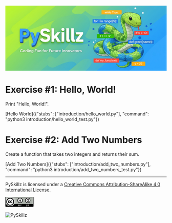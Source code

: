 ![PySkillz](../graphics/PySkillzBanner.png)

# Exercise #1: Hello, World!

Print "Hello, World!".

[Hello World]({"stubs": ["introduction/hello_world.py"], "command": "python3 introduction/hello_world_test.py"})


# Exercise #2: Add Two Numbers

Create a function that takes two integers and returns their sum.

[Add Two Numbers]({"stubs": ["introduction/add_two_numbers.py"], "command": "python3 introduction/add_two_numbers_test.py"})

************

PySkillz is licensed under a [Creative Commons Attribution-ShareAlike 4.0 International License](https://creativecommons.org/licenses/by-sa/4.0/).

![Creative Commons](../graphics/CreativeCommons.png)

![PySkillz](../graphics/PySkillzLogo)
